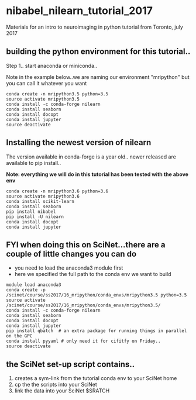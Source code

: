 # nibabel_nilearn_tutorial_2017
Materials for an intro to neuroimaging in python tutorial from Toronto, july 2017

## building the python environment for this tutorial..

Step 1.. start anaconda or miniconda..

Note in the example below..we are naming our environment "mripython" but you can call it whatever you want

```
conda create -n mripython3.5 python=3.5
source activate mripython3.5
conda install -c conda-forge nilearn
conda install seaborn
conda install docopt
conda install jupyter
source deactivate
```

## Installing the newest version of nilearn

The version available in conda-forge is a year old.. newer released are available to pip install..

**Note: everything we will do in this tutorial has been tested with the above env**

```
conda create -n mripython3.6 python=3.6
source activate mripython3.6
conda install scikit-learn
conda install seaborn
pip install nibabel
pip install -U nilearn
conda install docopt
conda install jupyter
```

## FYI when doing this on SciNet...there are a couple of little changes you can do

+ you need to load the anaconda3 module first
+ here we specified the full path to the conda env we want to build

```
module load anaconda3
conda create -p /scinet/course/ss2017/16_mripython/conda_envs/mripython3.5 python=3.5
source activate /scinet/course/ss2017/16_mripython/conda_envs/mripython3.5/
conda install -c conda-forge nilearn
conda install seaborn
conda install docopt
conda install jupyter
pip install qbatch  # an extra package for running things in parallel on the GPC
conda install pyyaml # only need it for cifitfy on Friday..
source deactivate
```

## the SciNet set-up script contains..

1. creates a sym-link from the tutorial conda env to your SciNet home
2. cp the the scripts into your SciNet
3. link the data into your SciNet $SRATCH
